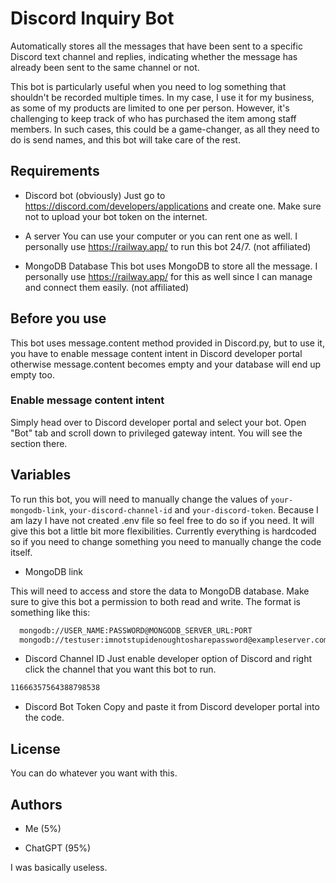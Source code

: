
# Discord Inquiry Bot


Automatically stores all the messages that have been sent to a specific Discord text channel and replies, indicating whether the message has already been sent to the same channel or not.

This bot is particularly useful when you need to log something that shouldn't be recorded multiple times. In my case, I use it for my business, as some of my products are limited to one per person. However, it's challenging to keep track of who has purchased the item among staff members. In such cases, this could be a game-changer, as all they need to do is send names, and this bot will take care of the rest.
## Requirements

- Discord bot (obviously)
Just go to https://discord.com/developers/applications and create one. Make sure not to upload your bot token on the internet. 

- A server
You can use your computer or you can rent one as well. I personally use https://railway.app/ to run this bot 24/7. (not affiliated)

- MongoDB Database
This bot uses MongoDB to store all the message. I personally use https://railway.app/ for this as well since I can manage and connect them easily. (not affiliated)

## Before you use

This bot uses message.content method provided in Discord.py, but to use it, you have to enable message content intent in Discord developer portal otherwise message.content becomes empty and your database will end up empty too.

### Enable message content intent

Simply head over to Discord developer portal and select your bot. Open "Bot" tab and scroll down to privileged gateway intent. You will see the section there.


##  Variables

To run this bot, you will need to manually change the values of 
`your-mongodb-link`, `your-discord-channel-id` and `your-discord-token`. Because I am lazy I have not created .env file so feel free to do so if you need. It will give this bot a little bit more flexibilities. Currently everything is hardcoded so if you need to change something you need to manually change the code itself.

- MongoDB link

This will need to access and store the data to MongoDB database. Make sure to give this bot a permission to both read and write.
The format is something like this:
```bash
  mongodb://USER_NAME:PASSWORD@MONGODB_SERVER_URL:PORT
  mongodb://testuser:imnotstupidenoughtosharepassword@exampleserver.com:0000
```

- Discord Channel ID
Just enable developer option of Discord and right click the channel that you want this bot to run.
```bash
11666357564388798538
```

- Discord Bot Token
Copy and paste it from Discord developer portal into the code.


## License

You can do whatever you want with this.

## Authors

- Me (5%)

- ChatGPT (95%)

I was basically useless.

